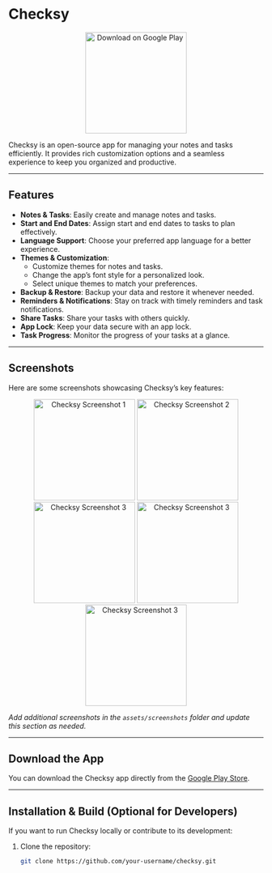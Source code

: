 # Checksy

<p align="center">
  <a href="https://play.google.com/store/apps/details?id=com.jaixlabs.checksy.dev">
    <img src="https://play.google.com/intl/en_us/badges/static/images/badges/en_badge_web_generic.png" alt="Download on Google Play" width="200"/>
  </a>
</p>


Checksy is an open-source app for managing your notes and tasks efficiently. It provides rich customization options and a seamless experience to keep you organized and productive.

---

## Features

- **Notes & Tasks**: Easily create and manage notes and tasks.
- **Start and End Dates**: Assign start and end dates to tasks to plan effectively.
- **Language Support**: Choose your preferred app language for a better experience.
- **Themes & Customization**:
  - Customize themes for notes and tasks.
  - Change the app’s font style for a personalized look.
  - Select unique themes to match your preferences.
- **Backup & Restore**: Backup your data and restore it whenever needed.
- **Reminders & Notifications**: Stay on track with timely reminders and task notifications.
- **Share Tasks**: Share your tasks with others quickly.
- **App Lock**: Keep your data secure with an app lock.
- **Task Progress**: Monitor the progress of your tasks at a glance.

---

## Screenshots

Here are some screenshots showcasing Checksy’s key features:

<p align="center">
  <img src="https://github.com/user-attachments/assets/1f626372-2d17-4b95-aa5f-e9c531d15aab" alt="Checksy Screenshot 1" width="200"/>
  <img src="https://github.com/user-attachments/assets/54d8d21b-3fcf-4533-867a-87922367c783" alt="Checksy Screenshot 2" width="200"/>
  <img src="https://github.com/user-attachments/assets/8a38e08d-f14d-4983-854a-9088c67645e2" alt="Checksy Screenshot 3" width="200"/>
  <img src="https://github.com/user-attachments/assets/63585214-c04d-4cba-99be-8fdfd246eae2" alt="Checksy Screenshot 3" width="200"/>
  <img src="https://github.com/user-attachments/assets/30184b43-fd76-41c1-a562-da7968479fe2" alt="Checksy Screenshot 3" width="200"/>

</p>


*Add additional screenshots in the `assets/screenshots` folder and update this section as needed.*

---

## Download the App

You can download the Checksy app directly from the [Google Play Store](https://play.google.com/store/apps/details?id=com.jaixlabs.checksy.dev).

---

## Installation & Build (Optional for Developers)

If you want to run Checksy locally or contribute to its development:

1. Clone the repository:
   ```bash
   git clone https://github.com/your-username/checksy.git
